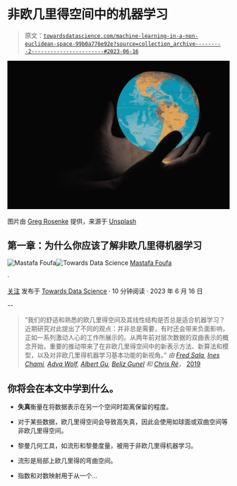 # 非欧几里得空间中的机器学习

> 原文：[`towardsdatascience.com/machine-learning-in-a-non-euclidean-space-99b0a776e92e?source=collection_archive---------2-----------------------#2023-06-16`](https://towardsdatascience.com/machine-learning-in-a-non-euclidean-space-99b0a776e92e?source=collection_archive---------2-----------------------#2023-06-16)

![](img/33e8dc96ecf4a66659e0c47e33bde03e.png)

图片由 [Greg Rosenke](https://unsplash.com/@greg_rosenke?utm_source=medium&utm_medium=referral) 提供，来源于 [Unsplash](https://unsplash.com/?utm_source=medium&utm_medium=referral)

## 第一章：为什么你应该了解非欧几里得机器学习

[](https://medium.com/@mastafa.foufa?source=post_page-----99b0a776e92e--------------------------------)![Mastafa Foufa](https://medium.com/@mastafa.foufa?source=post_page-----99b0a776e92e--------------------------------)[](https://towardsdatascience.com/?source=post_page-----99b0a776e92e--------------------------------)![Towards Data Science](https://towardsdatascience.com/?source=post_page-----99b0a776e92e--------------------------------) [Mastafa Foufa](https://medium.com/@mastafa.foufa?source=post_page-----99b0a776e92e--------------------------------)

·

[关注](https://medium.com/m/signin?actionUrl=https%3A%2F%2Fmedium.com%2F_%2Fsubscribe%2Fuser%2F1e28ced4c3b5&operation=register&redirect=https%3A%2F%2Ftowardsdatascience.com%2Fmachine-learning-in-a-non-euclidean-space-99b0a776e92e&user=Mastafa+Foufa&userId=1e28ced4c3b5&source=post_page-1e28ced4c3b5----99b0a776e92e---------------------post_header-----------) 发布于 [Towards Data Science](https://towardsdatascience.com/?source=post_page-----99b0a776e92e--------------------------------) · 10 分钟阅读 · 2023 年 6 月 16 日 [](https://medium.com/m/signin?actionUrl=https%3A%2F%2Fmedium.com%2F_%2Fvote%2Ftowards-data-science%2F99b0a776e92e&operation=register&redirect=https%3A%2F%2Ftowardsdatascience.com%2Fmachine-learning-in-a-non-euclidean-space-99b0a776e92e&user=Mastafa+Foufa&userId=1e28ced4c3b5&source=-----99b0a776e92e---------------------clap_footer-----------)

--

[](https://medium.com/m/signin?actionUrl=https%3A%2F%2Fmedium.com%2F_%2Fbookmark%2Fp%2F99b0a776e92e&operation=register&redirect=https%3A%2F%2Ftowardsdatascience.com%2Fmachine-learning-in-a-non-euclidean-space-99b0a776e92e&source=-----99b0a776e92e---------------------bookmark_footer-----------)

> “我们的舒适和熟悉的欧几里得空间及其线性结构是否总是适合机器学习？近期研究对此提出了不同的观点：并非总是需要，有时还会带来负面影响，正如一系列激动人心的工作所展示的。从两年前对层次数据的双曲表示的概念开始，重要的推动带来了在非欧几里得空间中的新表示方法、新算法和模型，以及对非欧几里得机器学习基本功能的新视角。” *由* [*Fred Sala*](http://stanford.edu/~fredsala)*,* [*Ines Chami*](http://web.stanford.edu/~chami/)*,* [*Adva Wolf*](https://mathematics.stanford.edu/people/adva-wolf)*,* [*Albert Gu*](http://web.stanford.edu/~albertgu/)*,* [*Beliz Gunel*](http://web.stanford.edu/~bgunel/) *和* [*Chris Ré*](https://cs.stanford.edu/people/chrismre/)， [2019](https://dawn.cs.stanford.edu/2019/10/10/noneuclidean/)

## 你将会在本文中学到什么。

+   **失真**衡量在将数据表示在另一个空间时距离保留的程度。

+   对于某些数据，欧几里得空间会导致高失真，因此会使用如球面或双曲空间等非欧几里得空间。

+   黎曼几何工具，如流形和黎曼度量，被用于非欧几里得机器学习。

+   流形是局部上欧几里得的弯曲空间。

+   指数和对数映射用于从一个…
